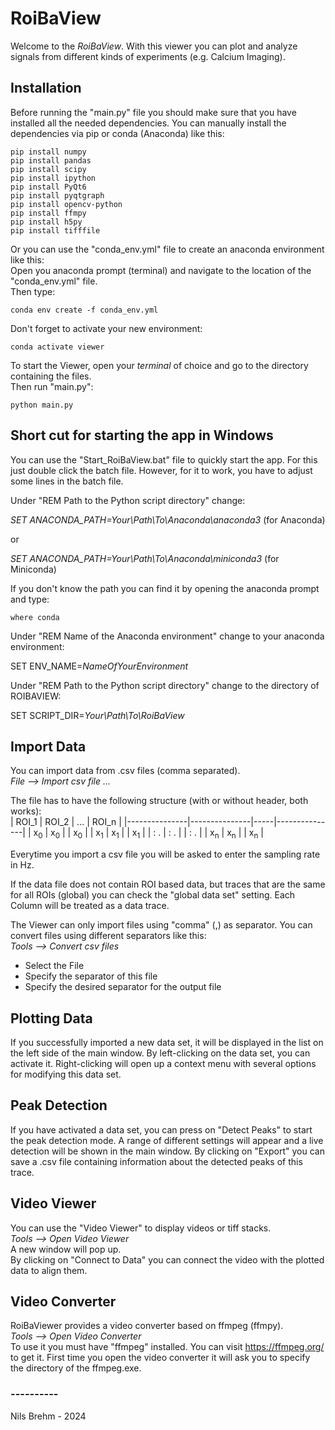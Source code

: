 # RoiBaView
Welcome to the <i>RoiBaView</i>.
With this viewer you can plot and analyze signals from different kinds of experiments (e.g. Calcium Imaging).

## Installation
Before running the "main.py" file you should make sure that you have installed all the needed dependencies.
You can manually install the dependencies via pip or conda (Anaconda) like this:

```shell
pip install numpy
pip install pandas
pip install scipy
pip install ipython
pip install PyQt6
pip install pyqtgraph
pip install opencv-python
pip install ffmpy
pip install h5py
pip install tifffile
```
Or you can use the "conda_env.yml" file to create an anaconda environment like this:<br>
Open you anaconda prompt (terminal) and navigate to the location of the "conda_env.yml" file.<br>
Then type:<br>

```shell
conda env create -f conda_env.yml
```
Don't forget to activate your new environment:
```shell
conda activate viewer
```

To start the Viewer, open your <i>terminal</i> of choice and go to the directory containing the files.<br>
Then run "main.py":<br>

```shell
python main.py
```

## Short cut for starting the app in Windows
You can use the "Start_RoiBaView.bat" file to quickly start the app. For this just double click the batch file. 
However, for it to work, you have to adjust some lines in the batch file.

Under "REM Path to the Python script directory" change:


<i> SET ANACONDA_PATH=*Your\Path\To\Anaconda\anaconda3* </i> (for Anaconda)

or

<i> SET ANACONDA_PATH=*Your\Path\To\Anaconda\miniconda3* </i> (for Miniconda)


If you don't know the path you can find it by opening the anaconda prompt and type:
```shell
where conda
```

Under "REM Name of the Anaconda environment" change to your anaconda environment:

SET ENV_NAME=*NameOfYourEnvironment*

Under "REM Path to the Python script directory" change to the directory of ROIBAVIEW:

SET SCRIPT_DIR=*Your\Path\To\RoiBaView*


## Import Data
You can import data from .csv files (comma separated).<br>
<i>File --> Import csv file ...</i><br>

The file has to have the following structure (with or without header, both works):<br>
| ROI_1         | ROI_2         | ... | ROI_n         |
|---------------|---------------|-----|---------------|
| x<sub>0</sub> | x<sub>0</sub> |     | x<sub>0</sub> |
| x<sub>1</sub> | x<sub>1</sub> |     | x<sub>1</sub> |
| : .           | : .           |     | : .           |
| x<sub>n</sub> | x<sub>n</sub> |     | x<sub>n</sub> |

Everytime you import a csv file you will be asked to enter the sampling rate in Hz.<br>

If the data file does not contain ROI based data, but traces that are the same for all ROIs (global) you can check the
"global data set" setting. Each Column will be treated as a data trace.<br>

The Viewer can only import files using "comma" (,) as separator. You can convert files using different separators like this:<br>
<i>Tools --> Convert csv files</i><br>
- Select the File
- Specify the separator of this file
- Specify the desired separator for the output file

## Plotting Data
If you successfully imported a new data set, it will be displayed in the list on the left side of the main window.
By left-clicking on the data set, you can activate it. Right-clicking will open up a context menu with several options for
modifying this data set.

## Peak Detection
If you have activated a data set, you can press on "Detect Peaks" to start the peak detection mode.
A range of different settings will appear and a live detection will be shown in the main window.
By clicking on "Export" you can save a .csv file containing information about the detected peaks of this trace.


## Video Viewer
You can use the "Video Viewer" to display videos or tiff stacks.<br>
<i>Tools --> Open Video Viewer </i><br>
A new window will pop up.<br>
By clicking on "Connect to Data" you can connect the video with the plotted data to align them.

## Video Converter
RoiBaViewer provides a video converter based on ffmpeg (ffmpy).<br>
<i>Tools --> Open Video Converter </i><br>
To use it you must have "ffmpeg" installed.
You can visit https://ffmpeg.org/ to get it.
First time you open the video converter it will ask you to specify the directory of the ffmpeg.exe.


### ----------
Nils Brehm - 2024
